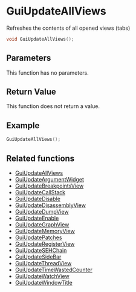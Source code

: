 # GuiUpdateAllViews

Refreshes the contents of all opened views (tabs)

```c++
void GuiUpdateAllViews();
```

## Parameters

This function has no parameters.

## Return Value

This function does not return a value.

## Example

```c++
GuiUpdateAllViews();
```

## Related functions

- [GuiUpdateAllViews](./GuiUpdateAllViews.md)
- [GuiUpdateArgumentWidget](./GuiUpdateArgumentWidget.md)
- [GuiUpdateBreakpointsView](./GuiUpdateBreakpointsView.md)
- [GuiUpdateCallStack](./GuiUpdateCallStack.md)
- [GuiUpdateDisable](./GuiUpdateDisable.md)
- [GuiUpdateDisassemblyView](./GuiUpdateDisassemblyView.md)
- [GuiUpdateDumpView](./GuiUpdateDumpView.md)
- [GuiUpdateEnable](./GuiUpdateEnable.md)
- [GuiUpdateGraphView](./GuiUpdateGraphView.md)
- [GuiUpdateMemoryView](./GuiUpdateMemoryView.md)
- [GuiUpdatePatches](./GuiUpdatePatches.md)
- [GuiUpdateRegisterView](./GuiUpdateRegisterView.md)
- [GuiUpdateSEHChain](./GuiUpdateSEHChain.md)
- [GuiUpdateSideBar](./GuiUpdateSideBar.md)
- [GuiUpdateThreadView](./GuiUpdateThreadView.md)
- [GuiUpdateTimeWastedCounter](./GuiUpdateTimeWastedCounter.md)
- [GuiUpdateWatchView](./GuiUpdateWatchView.md)
- [GuiUpdateWindowTitle](./GuiUpdateWindowTitle.md)